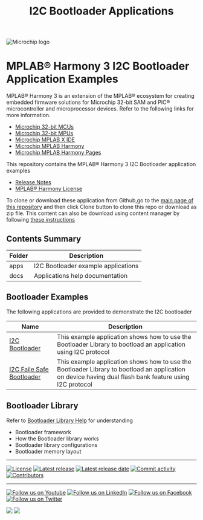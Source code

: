 ﻿---
title: I2C Bootloader Applications
has_children: true
has_toc: false
nav_order: 1
---

![Microchip logo](https://raw.githubusercontent.com/wiki/Microchip-MPLAB-Harmony/Microchip-MPLAB-Harmony.github.io/images/microchip_logo.png)

# MPLAB® Harmony 3 I2C Bootloader Application Examples

MPLAB® Harmony 3 is an extension of the MPLAB® ecosystem for creating
embedded firmware solutions for Microchip 32-bit SAM and PIC® microcontroller
and microprocessor devices. Refer to the following links for more information.

- [Microchip 32-bit MCUs](https://www.microchip.com/design-centers/32-bit)
- [Microchip 32-bit MPUs](https://www.microchip.com/design-centers/32-bit-mpus)
- [Microchip MPLAB X IDE](https://www.microchip.com/mplab/mplab-x-ide)
- [Microchip MPLAB Harmony](https://www.microchip.com/mplab/mplab-harmony)
- [Microchip MPLAB Harmony Pages](https://microchip-mplab-harmony.github.io/)

This repository contains the MPLAB® Harmony 3 I2C Bootloader application examples

- [Release Notes](release_notes.md)
- [MPLAB® Harmony License](mplab_harmony_license.md)

To clone or download these application from Github,go to the [main page of this repository](https://github.com/Microchip-MPLAB-Harmony/bootloader_apps_i2c) and then click Clone button to clone this repo or download as zip file. This content can also be download using content manager by following [these instructions](https://github.com/Microchip-MPLAB-Harmony/contentmanager/wiki)

## Contents Summary

| Folder     | Description                             |
| ---        | ---                                     |
| apps       | I2C Bootloader example applications    |
| docs       | Applications help documentation         |


## Bootloader Examples

The following applications are provided to demonstrate the I2C bootloader

| Name                                                                   | Description                                                       |
| ---------                                                              | -----------                                                       |
| [I2C Bootloader](apps/i2c_bootloader/readme.md)                        | This example application shows how to use the Bootloader Library to bootload an application using I2C protocol                                           |
| [I2C Faile Safe Bootloader](apps/i2c_fail_safe_bootloader/readme.md)   | This example application shows how to use the Bootloader Library to bootload an application on device having dual flash bank feature using I2C protocol  |


## Bootloader Library

Refer to [Bootloader Library Help](https://microchip-mplab-harmony.github.io/bootloader) for understanding
- Bootloader framework
- How the Bootloader library works
- Bootloader library configurations
- Bootloader memory layout

____

[![License](https://img.shields.io/badge/license-Harmony%20license-orange.svg)](https://github.com/Microchip-MPLAB-Harmony/bootloader_apps_i2c/blob/master/mplab_harmony_license.md)
[![Latest release](https://img.shields.io/github/release/Microchip-MPLAB-Harmony/bootloader_apps_i2c.svg)](https://github.com/Microchip-MPLAB-Harmony/bootloader_apps_i2c/releases/latest)
[![Latest release date](https://img.shields.io/github/release-date/Microchip-MPLAB-Harmony/bootloader_apps_i2c.svg)](https://github.com/Microchip-MPLAB-Harmony/bootloader_apps_i2c/releases/latest)
[![Commit activity](https://img.shields.io/github/commit-activity/y/Microchip-MPLAB-Harmony/bootloader_apps_i2c.svg)](https://github.com/Microchip-MPLAB-Harmony/bootloader_apps_i2c/graphs/commit-activity)
[![Contributors](https://img.shields.io/github/contributors-anon/Microchip-MPLAB-Harmony/bootloader_apps_i2c.svg)]()

____

[![Follow us on Youtube](https://img.shields.io/badge/Youtube-Follow%20us%20on%20Youtube-red.svg)](https://www.youtube.com/user/MicrochipTechnology)
[![Follow us on LinkedIn](https://img.shields.io/badge/LinkedIn-Follow%20us%20on%20LinkedIn-blue.svg)](https://www.linkedin.com/company/microchip-technology)
[![Follow us on Facebook](https://img.shields.io/badge/Facebook-Follow%20us%20on%20Facebook-blue.svg)](https://www.facebook.com/microchiptechnology/)
[![Follow us on Twitter](https://img.shields.io/twitter/follow/MicrochipTech.svg?style=social)](https://twitter.com/MicrochipTech)

[![](https://img.shields.io/github/stars/Microchip-MPLAB-Harmony/bootloader_apps_i2c.svg?style=social)]()
[![](https://img.shields.io/github/watchers/Microchip-MPLAB-Harmony/bootloader_apps_i2c.svg?style=social)]()


